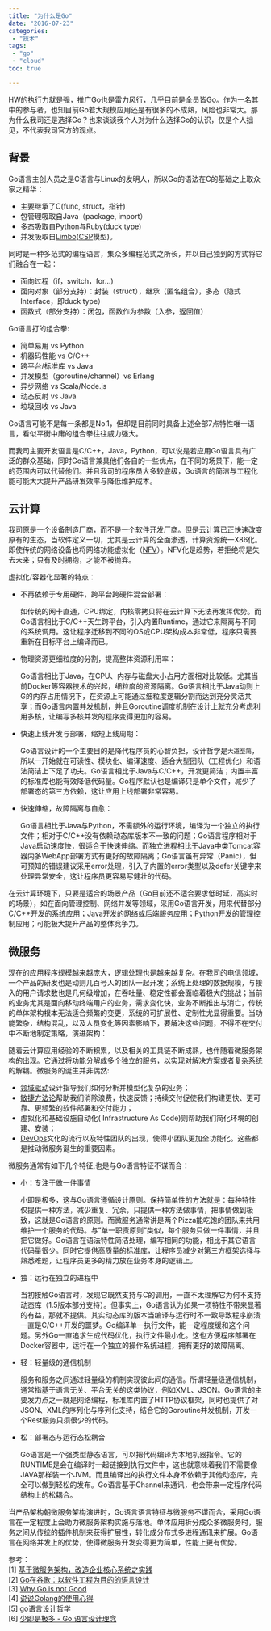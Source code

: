 ```yaml
---
title: "为什么是Go"
date: "2016-07-23"
categories:
 - "技术"
tags:
 - "go"
 - "cloud"
toc: true

---
```


HW的执行力就是强，推广Go也是雷力风行，几乎目前是全员皆Go。作为一名其中的参与者，也知目前Go若大规模应用还是有很多的不成熟，风险也非常大。那为什么我司还是选择Go？也来谈谈我个人对为什么选择Go的认识，仅是个人拙见，不代表我司官方的观点。

## 背景

Go语言主创人员之是C语言与Linux的发明人，所以Go的语法在C的基础之上取众家之精华：

 * 主要继承了C(func, struct，指针)
 * 包管理吸取自Java（package, import）
 * 多态吸取自Python与Ruby(duck type)
 * 并发吸取自[Limbo](http://doc.cat-v.org/inferno/4th_edition/limbo_language/)([CSP](https://en.wikipedia.org/wiki/Communicating_sequential_processes)模型)。

同时是一种多范式的编程语言，集众多编程范式之所长，并以自己独到的方式将它们融合在一起：

 * 面向过程（if，switch，for...)
 * 面向对象（部分支持）：封装（struct），继承（匿名组合），多态（隐式Interface，即duck type）
 * 函数式（部分支持）：闭包，函数作为参数（入参，返回值）

Go语言打的组合拳:

 * 简单易用 vs Python
 * 机器码性能 vs C/C++
 * 跨平台/标准库 vs Java
 * 并发模型（goroutine/channel）vs Erlang
 * 异步网络 vs Scala/Node.js
 * 动态反射 vs Java
 * 垃圾回收 vs Java

Go语言可能不是每一条都是No.1，但却是目前同时具备上述全部7点特性唯一语言，看似平衡中庸的组合拳往往威力强大。

而我司主要开发语言是C/C++，Java，Python，可以说是若应用Go语言具有广泛的群众基础，同时Go语言兼具他们各自的一些优点，在不同的场景下，能一定的范围内可以代替他们。并且我司的程序员大多较底级，Go语言的简洁与工程化能可能大大提升产品研发效率与降低维护成本。

## 云计算

我司原是一个设备制造厂商，而不是一个软件开发厂商。但是云计算已正快速改变原有的生态，当软件定义一切，尤其是云计算的全面渗透，计算资源统一X86化。即使传统的网络设备也将网络功能虚拟化（[NFV](http://baike.baidu.com/view/12742623.htm)）。NFV化是趋势，若拒绝将是失去未来；只有及时拥抱，才能不被抛弃。

虚拟化/容器化显著的特点：

 * 不再依赖于专用硬件，跨平台跨硬件混合部署：

    如传统的网卡直通，CPU绑定，内核零拷贝将在云计算下无法再发挥优势。而Go语言相比于C/C++天生跨平台，引入内置Runtime，通过它来隔离与不同的系统调用。这让程序迁移到不同的OS或CPU架构成本非常低，程序只需要重新在目标平台上编译而已。

 * 物理资源更细粒度的分割，提高整体资源利用率：

    Go语言相比于Java，在CPU、内存与磁盘大小占用方面相对比较低。尤其当前Docker等容器技术的兴起，细粒度的资源隔离。Go语言相比于Java动则上G的内存占用情况下，在资源上可能通过细粒度逻辑分割而达到充分灵活共享；而Go语言内置并发机制，并且Goroutine调度机制在设计上就充分考虑利用多核，让编写多核并发的程序变得更加的容易。

 * 快速上线开发与部署，缩短上线周期：

    Go语言设计的一个主要目的是降代程序员的心智负担，设计哲学是`大道至简`，所以一开始就在可读性、模块化、编译速度、适合大型团队（工程优化）和语法简洁上下足了功夫。Go语言相比于Java与C/C++，开发更简洁；内置丰富的标准库也能有效降低代码量。Go程序默认也是编译只是单个文件，减少了部署态的第三方依赖，这让应用上线部署非常容易。

 * 快速伸缩，故障隔离与自愈：

    Go语言相比于Java与Python，不需额外的运行环境，编译为一个独立的执行文件；相对于C/C++没有依赖动态库版本不一致的问题；Go语言程序相对于Java启动速度快，很适合于快速伸缩。而独立进程相比于Java中类Tomcat容器内多WebApp部署方式有更好的故障隔离；Go语言虽有异常（Panic），但可预知的错误建议采用error处理，引入了内置的error类型以及defer关键字来处理异常安全，这让程序员更容易写健壮的代码。


在云计算环境下，只要是适合的场景产品（Go目前还不适合要求低时延，高实时的场景），如在面向管理控制、网络并发等领域，采用Go语言开发，用来代替部分C/C++开发的系统应用；Java开发的网络或后端服务应用；Python开发的管理控制应用；可能极大提升产品的整体竞争力。

## 微服务

现在的应用程序规模越来越庞大，逻辑处理也是越来越复杂。在我司的电信领域，一个产品的研发也是动则几百号人的团队一起开发；系统上处理的数据规模，与接入的用户请求数也是几何级增加，在吞吐量、稳定性都会面临着极大的挑战；当前的业务尤其是面向移动终端用户的业务，需求变化快，业务不断推出与消亡，传统的单体架构根本无法适合频繁的变更，系统的可扩展性、定制性尤显得重要。当功能繁杂，结构混乱，以及人员变化等因素影响下，要解决这些问题，不得不在交付中不断地制定策略，演进架构：

随着云计算应用经验的不断积累，以及相关的工具链不断成熟，也伴随着微服务架构的出现。它通过将功能分解成多个独立的服务，以实现对解决方案或者复杂系统的解耦。微服务的诞生并非偶然:

* [领域驱动](http://dddcommunity.org/)设计指导我们如何分析并模型化复杂的业务；
* [敏捷方法论](http://agilemethodology.org/)帮助我们消除浪费，快速反馈；持续交付促使我们构建更快、更可靠、更频繁的软件部署和交付能力；
* 虚拟化和基础设施自动化( Infrastructure As Code)则帮助我们简化环境的创建、安装；
* [DevOps](http://dev2ops.org/2010/02/what-is-devops/)文化的流行以及特性团队的出现，使得小团队更加全功能化。这些都是推动微服务诞生的重要因素。

微服务通常有如下几个特征,也是与Go语言特征不谋而合：

 * 小：专注于做一件事情

    小即是极多，这与Go语言遵循设计原则。保持简单性的方法就是：每种特性仅提供一种方法，减少重复、冗余，只提供一种方法做事情，把事情做到极致，这就是Go语言的原则。而微服务通常讲是两个Pizza能吃饱的团队来共用维护一个服务的代码。与”单一职责原则”类似，每个服务只做一件事情，并且把它做好。Go语言在语法特性简洁处理，编写相同的功能，相比于其它语言代码量很少。同时它提供高质量的标准库，让程序员减少对第三方框架选择与熟悉难题，让程序员更多的精力放在业务本身的逻辑上。

 * 独：运行在独立的进程中

    当初接触Go语言时，发现它既然支持与C的调用，一直不太理解它为何不支持动态库（1.5版本部分支持）。但事实上，Go语言认为如果一项特性不带来显著的有益，那就不提供。其实动态库的版本当编译与运行时不一致导致程序崩溃一直是C/C++开发的噩梦。Go编译单一执行文件，能一定程度缓和这个问题。另外Go一直追求生成代码优化，执行文件最小化。这也方便程序部署在Docker容器中，运行在一个独立的操作系统进程，拥有更好的故障隔离。

 * 轻：轻量级的通信机制

    服务和服务之间通过轻量级的机制实现彼此间的通信。所谓轻量级通信机制，通常指基于语言无关、平台无关的这类协议，例如XML、JSON。Go语言的主要发力点之一就是网络编程，标准库内置了HTTP协议框架，同时也提供了对JSON、XML的序列化与序列化支持，结合它的Goroutine并发机制，开发一个Rest服务只须很少的代码。

 * 松：部署态与运行态松耦合

    Go语言是一个强类型静态语言，可以把代码编译为本地机器指令。它的RUNTIME是会在编译时一起链接到执行文件中，这也就意味着我们不需要像JAVA那样装一个JVM。而且编译出的执行文件本身不依赖于其他动态库，完全可以做到轻松的发布。Go语言基于Channel来通讯，也会带来一定程序代码结构上的松耦合。

当产品架构朝微服务架构演进时，Go语言语言特征与微服务不谋而合，采用Go语言在一定程度上会助力微服务架构实施与落地。单体应用拆分成众多微服务时，服务之间从传统的插件机制来获得扩展性，转化成分布式多进程通讯来扩展。Go语言在网络并发上的优势，使得微服务开发变得更为简单，性能上更有优势。

参考：  
[1] [基于微服务架构，改造企业核心系统之实践](http://www.infoq.com/cn/articles/enterprise-core-systems-transformation-practice)  
[2] [Go在谷歌：以软件工程为目的的语言设计](http://www.oschina.net/translate/go-at-google-language-design-in-the-service-of-software-engineering)  
[3] [Why Go is not Good](http://yager.io/programming/go.html)  
[4] [说说Golang的使用心得](http://studygolang.com/articles/2405)  
[5] [go语言设计哲学](http://studygolang.com/articles/2944)  
[6] [少即是极多 - Go 语言设计理念](http://www.oschina.net/news/30754/less-is-more-go-language)  
